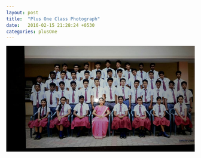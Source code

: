 ```yaml
---
layout: post
title:  "Plus One Class Photograph"
date:   2016-02-15 21:28:24 +0530
categories: plusOne
---
```

![Class Photo](assets/images/class.jpg)